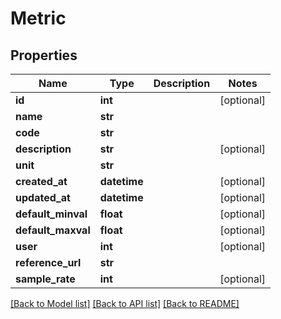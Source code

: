 # Metric

## Properties
Name | Type | Description | Notes
------------ | ------------- | ------------- | -------------
**id** | **int** |  | [optional] 
**name** | **str** |  | 
**code** | **str** |  | 
**description** | **str** |  | [optional] 
**unit** | **str** |  | 
**created_at** | **datetime** |  | [optional] 
**updated_at** | **datetime** |  | [optional] 
**default_minval** | **float** |  | [optional] 
**default_maxval** | **float** |  | [optional] 
**user** | **int** |  | [optional] 
**reference_url** | **str** |  | 
**sample_rate** | **int** |  | [optional] 

[[Back to Model list]](../README.md#documentation-for-models) [[Back to API list]](../README.md#documentation-for-api-endpoints) [[Back to README]](../README.md)

